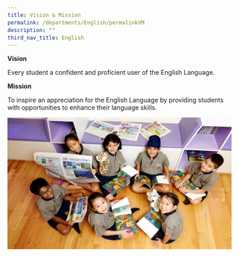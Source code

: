 ```yaml
---
title: Vision & Mission
permalink: /departments/English/permalinkVM
description: ""
third_nav_title: English
---
```

<p><strong>Vision</strong></p>
<p>Every student a confident and proficient user of the English Language.</p>
<p><strong>Mission</strong></p>
<p>To inspire an appreciation for the English Language by providing students with opportunities to enhance their language skills.</p>

![](/images/EVision%20&%20Mission.jpg)